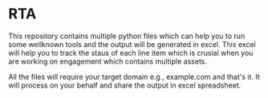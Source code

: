 # RTA
This repository contains multiple python files which can help you to run some wellknown tools and the output will be generated in excel. This excel will help you to track the staus of each line item which is crusial when you are working on engagement which contains multiple assets.

All the files will require your target domain e.g., example.com and that's it. It will process on your behalf and share the output in excel spreadsheet.
